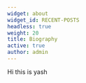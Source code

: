 ```yaml
---
widget: about
widget_id: RECENT-POSTS
headless: true
weight: 20
title: Biography
active: true
author: admin
---
```

Hi this is yash